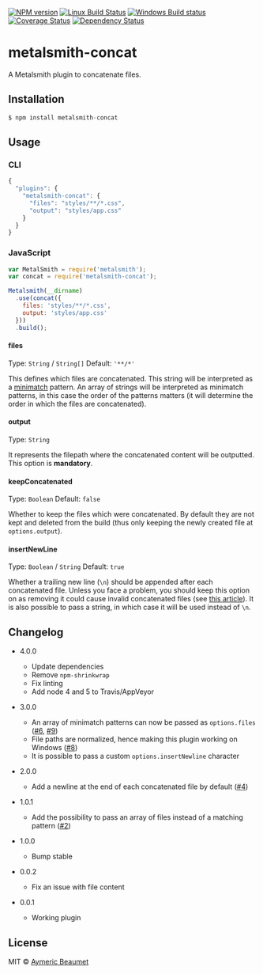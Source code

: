 [![NPM version](https://img.shields.io/npm/v/metalsmith-concat.svg?style=flat)](https://www.npmjs.com/package/metalsmith-concat)
[![Linux Build Status](https://img.shields.io/travis/aymericbeaumet/metalsmith-concat/master.svg?style=flat&label=linux)](https://travis-ci.org/aymericbeaumet/metalsmith-concat)
[![Windows Build status](https://img.shields.io/appveyor/ci/aymericbeaumet/metalsmith-concat/master.svg?style=flat&label=windows)](https://ci.appveyor.com/project/aymericbeaumet/metalsmith-concat)
[![Coverage Status](https://img.shields.io/codeclimate/coverage/github/aymericbeaumet/metalsmith-concat.svg?style=flat)](https://codeclimate.com/github/aymericbeaumet/metalsmith-concat)
[![Dependency Status](https://img.shields.io/david/aymericbeaumet/metalsmith-concat.svg?style=flat)](https://david-dm.org/aymericbeaumet/metalsmith-concat)

# metalsmith-concat

A Metalsmith plugin to concatenate files.

## Installation

```javascript
$ npm install metalsmith-concat
```

## Usage

### CLI

```javascript
{
  "plugins": {
    "metalsmith-concat": {
      "files": "styles/**/*.css",
      "output": "styles/app.css"
    }
  }
}
```

### JavaScript

```javascript
var MetalSmith = require('metalsmith');
var concat = require('metalsmith-concat');

Metalsmith(__dirname)
  .use(concat({
    files: 'styles/**/*.css',
    output: 'styles/app.css'
  }))
  .build();
```

#### files
Type: `String` / `String[]`
Default: `'**/*'`

This defines which files are concatenated. This string will be interpreted as a
[minimatch](https://github.com/isaacs/minimatch) pattern. An array of strings
will be interpreted as minimatch patterns, in this case the order of the
patterns matters (it will determine the order in which the files are
concatenated).

#### output
Type: `String`

It represents the filepath where the concatenated content will be outputted.
This option is **mandatory**.

#### keepConcatenated
Type: `Boolean`
Default: `false`

Whether to keep the files which were concatenated. By default they are not kept
and deleted from the build (thus only keeping the newly created file at
`options.output`).

#### insertNewLine
Type: `Boolean` / `String`
Default: `true`

Whether a trailing new line (`\n`) should be appended after each concatenated
file. Unless you face a problem, you should keep this option on as removing it
could cause invalid concatenated files (see [this
article](http://evanhahn.com/newline-necessary-at-the-end-of-javascript-files/)).
It is also possible to pass a string, in which case it will be used instead of
`\n`.

## Changelog

* 4.0.0
  * Update dependencies
  * Remove `npm-shrinkwrap`
  * Fix linting
  * Add node 4 and 5 to Travis/AppVeyor

* 3.0.0
  * An array of minimatch patterns can now be passed as `options.files` ([#6](https://github.com/aymericbeaumet/metalsmith-concat/issues/6), [#9](https://github.com/aymericbeaumet/metalsmith-concat/issues/9))
  * File paths are normalized, hence making this plugin working on Windows
    ([#8](https://github.com/aymericbeaumet/metalsmith-concat/issues/8))
  * It is possible to pass a custom `options.insertNewline` character

* 2.0.0
  * Add a newline at the end of each concatenated file by default
    ([#4](https://github.com/aymericbeaumet/metalsmith-concat/pull/4))

* 1.0.1
  * Add the possibility to pass an array of files instead of a matching pattern
    ([#2](https://github.com/aymericbeaumet/metalsmith-concat/pull/2))

* 1.0.0
  * Bump stable

* 0.0.2
  * Fix an issue with file content

* 0.0.1
  * Working plugin

## License

MIT © [Aymeric Beaumet](http://beaumet.me)
